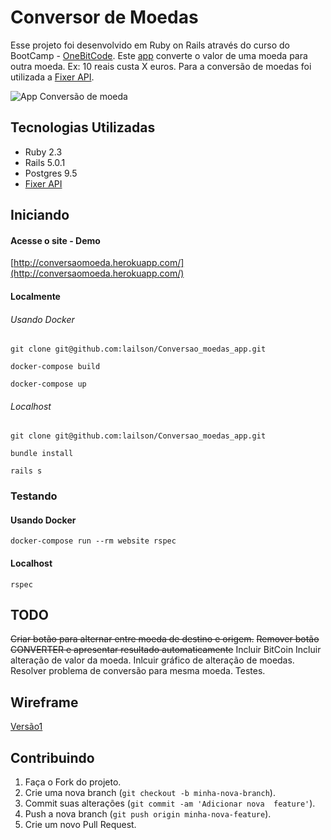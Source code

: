 # Conversor de Moedas


Esse projeto foi desenvolvido em Ruby on Rails através do curso do BootCamp - [OneBitCode](http://onebitcode.com). Este [app](http://conversaomoeda.herokuapp.com/) converte o valor de uma moeda para outra moeda. Ex: 10 reais custa X euros. Para a conversão de moedas foi utilizada a [Fixer API](http://fixer.io/).

![App Conversão de moeda][logo]

[logo]: https://raw.githubusercontent.com/lailson/Conversao_moedas_app/master/public/site.png "APP"


## Tecnologias Utilizadas

- Ruby 2.3
- Rails 5.0.1
- Postgres 9.5
- [Fixer API](http://fixer.io/)

## Iniciando

#### Acesse o site - Demo

[http://conversaomoeda.herokuapp.com/](http://conversaomoeda.herokuapp.com/)

#### Localmente

###### Usando Docker

```
git clone git@github.com:lailson/Conversao_moedas_app.git

docker-compose build

docker-compose up
```

###### Localhost

```
git clone git@github.com:lailson/Conversao_moedas_app.git

bundle install

rails s
```

### Testando

#### Usando Docker

```
docker-compose run --rm website rspec
```

#### Localhost


```
rspec

```

## TODO
~~Criar botão para alternar entre moeda de destino e origem.~~
~~Remover botão CONVERTER e apresentar resultado automaticamente~~
Incluir BitCoin
Incluir alteração de valor da moeda.
Inlcuir gráfico de alteração de moedas.
Resolver problema de conversão para mesma moeda.
Testes.

## Wireframe
[Versão1](https://wireframepro.mockflow.com/view/D1811d0a7d9175679f76ac7f2841467ba)


## Contribuindo
1. Faça o Fork do projeto.
2. Crie uma nova branch (`git checkout -b minha-nova-branch`).
3. Commit suas alterações (`git commit -am 'Adicionar nova  feature'`).
4. Push a nova branch (`git push origin minha-nova-feature`).
5. Crie um novo Pull Request.
